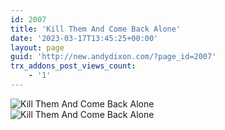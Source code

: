 ```yaml
---
id: 2007
title: 'Kill Them And Come Back Alone'
date: '2023-03-17T13:45:25+00:00'
layout: page
guid: 'http://new.andydixon.com/?page_id=2007'
trx_addons_post_views_count:
    - '1'
---
```


![Kill Them And Come Back Alone](https://i0.wp.com/assets.g8x2.ldn.idrivee2-23.com/posters/Kill%20Them%20And%20Come%20Back%20Alone%2001.jpg?w=1200&ssl=1 "Kill Them And Come Back Alone")  
![Kill Them And Come Back Alone](https://i0.wp.com/assets.g8x2.ldn.idrivee2-23.com/posters/Kill%20Them%20And%20Come%20Back%20Alone%2002.jpg?w=1200&ssl=1 "Kill Them And Come Back Alone")